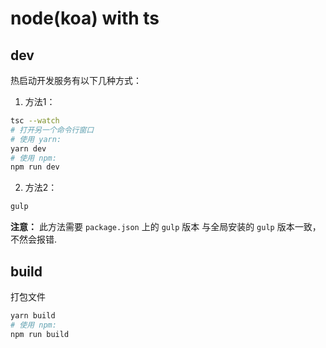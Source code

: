 # node(koa) with ts

## dev
热启动开发服务有以下几种方式：
1. 方法1：
```Bash
tsc --watch
# 打开另一个命令行窗口
# 使用 yarn:
yarn dev
# 使用 npm:
npm run dev
```

2. 方法2：
```bash
gulp
```
**注意：** 此方法需要 `package.json` 上的 `gulp` 版本 与全局安装的 `gulp` 版本一致，不然会报错.


## build
打包文件
```bash
yarn build
# 使用 npm:
npm run build
```
